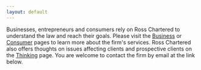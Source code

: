 ```yaml
---
layout: default
---
```

Businesses, entrepreneurs and consumers rely on Ross Chartered to understand the law and reach their goals. Please visit the [Business](/business) or [Consumer](/consumer) pages to learn more about the firm's services. Ross Chartered also offers thoughts on issues affecting clients and prospective clients on the [Thinking](/thinking) page. You are welcome to contact the firm by email at the link below.
